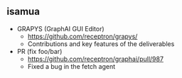 
## isamua

- GRAPYS (GraphAI GUI Editor)
  - https://github.com/receptron/grapys/
  - Contributions and key features of the deliverables
- PR (fix foo/bar)
  - https://github.com/receptron/graphai/pull/987
  - Fixed a bug in the fetch agent
